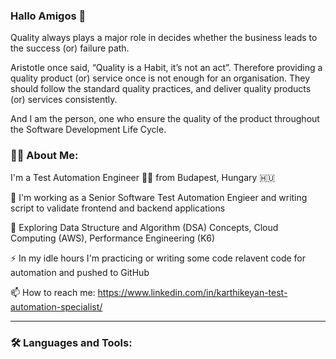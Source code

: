 ### Hallo Amigos 👋

Quality always plays a major role in decides whether the business leads to the success (or) failure path.

Aristotle once said, “Quality is a Habit, it’s not an act”. Therefore providing a quality product (or) service once is not enough for an organisation. They should follow the standard quality practices, and deliver quality products (or) services consistently. 

And I am the person, one who ensure the quality of the product throughout the Software Development Life Cycle.

### 👨‍💻 About Me:

I'm a Test Automation Engineer 👨‍🔬 from Budapest, Hungary 🇭🇺

🔭 I'm working as a Senior Software Test Automation Engieer and writing script to validate frontend and backend applications

🌱 Exploring Data Structure and Algorithm (DSA) Concepts, Cloud Computing (AWS), Performance Engineering (K6)

⚡  In my idle hours I'm practicing or writing some code relavent code for automation and pushed to GitHub

📫 How to reach me: https://www.linkedin.com/in/karthikeyan-test-automation-specialist/ 

---
### 🛠️ Languages and Tools:

[](https://github.com/devicons/devicon/blob/master/icons/java/java-original-wordmark.svg) [](https://github.com/devicons/devicon/blob/master/icons/javascript/javascript-original.svg)

<!--
**karthis-testlab/karthis-testlab** is a ✨ _special_ ✨ repository because its `README.md` (this file) appears on your GitHub profile.

Here are some ideas to get you started:

- 🔭 I’m currently working on ...
- 🌱 I’m currently learning ...
- 👯 I’m looking to collaborate on ...
- 🤔 I’m looking for help with ...
- 💬 Ask me about ...
- 📫 How to reach me: ...
- 😄 Pronouns: ...
- ⚡ Fun fact: ...
-->
